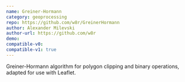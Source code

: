 ```yaml
---
name: Greiner-Hormann
category: geoprocessing
repo: https://github.com/w8r/GreinerHormann
author: Alexander Milevski
author-url: https://github.com/w8r
demo: 
compatible-v0:
compatible-v1: true
---
```


Greiner-Hormann algorithm for polygon clipping and binary operations, adapted for use with Leaflet.
